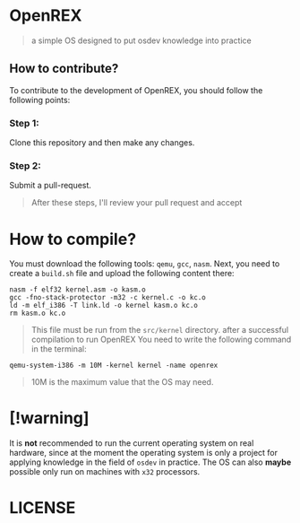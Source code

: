 # OpenREX
> a simple OS designed to put osdev knowledge into practice
## How to contribute?
To contribute to the development of OpenREX, you should follow the following points:
### Step 1:
Clone this repository and then make any changes.
### Step 2:
Submit a pull-request.
> After these steps, I'll review your pull request and accept

# How to compile?
You must download the following tools: ``qemu``, ``gcc``, ``nasm``.
Next, you need to create a ``build.sh`` file and upload the following content there:
```shell
nasm -f elf32 kernel.asm -o kasm.o
gcc -fno-stack-protector -m32 -c kernel.c -o kc.o
ld -m elf_i386 -T link.ld -o kernel kasm.o kc.o
rm kasm.o kc.o
```
> This file must be run from the ``src/kernel`` directory.
after a successful compilation to run OpenREX You need to write the following command in the terminal:
```shell
qemu-system-i386 -m 10M -kernel kernel -name openrex
```
> 10M is the maximum value that the OS may need.

# [!warning]
It is **not** recommended to run the current operating system on real hardware, since at the moment the operating system is only a project for applying knowledge in the field of ``osdev`` in practice. The OS can also **maybe** possible only run on machines with ``x32`` processors.

# LICENSE
```

```